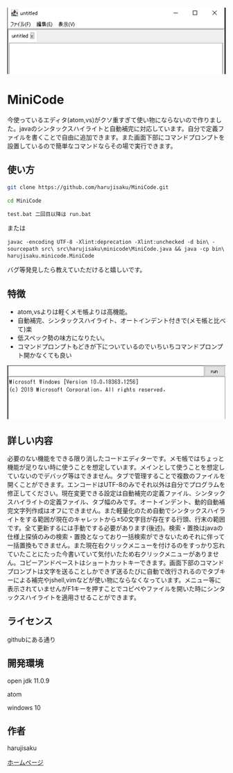 ![top](https://raw.githubusercontent.com/harujisaku/readme-image/master/2020-12-17_06h47_51.png)

# MiniCode

今使っているエディタ(atom,vs)がクソ重すぎて使い物にならないので作りました。javaのシンタックスハイライトと自動補完に対応しています。自分で定義ファイルを書くことで自由に追加できます。また画面下部にコマンドプロンプトを設置しているので簡単なコマンドならその場で実行できます。



## 使い方

```bash
git clone https://github.com/harujisaku/MiniCode.git
```

```bash
cd MiniCode
```

```
test.bat 二回目以降は run.bat
```

または

```
javac -encoding UTF-8 -Xlint:deprecation -Xlint:unchecked -d bin\ -sourcepath src\ src\harujisaku\minicode\MiniCode.java && java -cp bin\ harujisaku.minicode.MiniCode
```



バグ等発見したら教えていただけると嬉しいです。

## 特徴

-   atom,vsよりは軽くメモ帳よりは高機能。
-   自動補完、シンタックスハイライト、オートインデント付きで(メモ帳と比べて)楽
-   低スペック勢の味方になりたい。
-   コマンドプロンプトもどきが下についているのでいちいちコマンドプロンプト開かなくても良い

![cmd](https://raw.githubusercontent.com/harujisaku/readme-image/master/2020-12-17_06h53_30.png)

## 詳しい内容

必要のない機能をできる限り消したコードエディターです。メモ帳ではちょっと機能が足りない時に使うことを想定しています。メインとして使うことを想定していないのでデバッグ等はできません。タブで管理することで複数のファイルを開くことができます。エンコードはUTF-8のみでそれ以外は自分でプログラムを修正してください。現在変更できる設定は自動補完の定義ファイル、シンタックスハイライトの定義ファイル、タブ幅のみです。オートインデント、動的自動補完文字列作成はオフにできません。また軽量化のため自動でシンタックスハイライトをする範囲が現在のキャレットから±50文字目が存在する行頭、行末の範囲です。全て更新するには手動でする必要があります(後述)。検索・置換はjavaの仕様上探偵のみの検索・置換となっており一括検索ができないためそれに伴って一括置換もできません。また現在右クリックメニューを付けるのをすっかり忘れていたことにたった今書いていて気付いたため右クリックメニューがありません。コピーアンドペーストはショートカットキーできます。画面下部のコマンドプロンプトは文字を送ることしかできず送るたびに自動で改行されるのでタブキーによる補完やjshell,vimなどが使い物にならなくなっています。メニュー等に表示されていませんがF1キーを押すことでコピペやファイルを開いた時にシンタックスハイライトを適用させることができます。



## ライセンス

githubにある通り

## 開発環境

open jdk 11.0.9

atom

windows 10

## 作者

harujisaku

[ホームページ](https://harujisaku.fc2.net/)